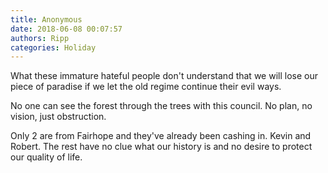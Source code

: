 ```yaml
---
title: Anonymous
date: 2018-06-08 00:07:57
authors: Ripp
categories: Holiday
---
```


 What these immature hateful people don't understand that we will lose our piece of paradise if we let the old regime continue their evil ways. 

No one can see the forest through the trees with this council. No plan, no vision, just obstruction.  

Only 2 are from Fairhope and they've already been cashing in. Kevin and Robert. The rest have no clue what our history is and no desire to protect our quality of life.